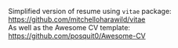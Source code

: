Simplified version of resume using `vitae` package: https://github.com/mitchelloharawild/vitae  
As well as the Awesome CV template: https://github.com/posquit0/Awesome-CV
